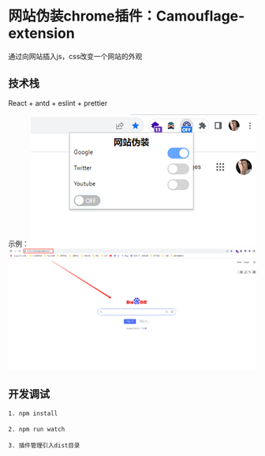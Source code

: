 # 网站伪装chrome插件：Camouflage-extension

通过向网站插入js，css改变一个网站的外观

## 技术栈

React + antd + eslint + prettier

示例：
![demo1](https://github.com/WangZhenHao/camouflage-extension/raw/dev/img/1.jpg)
![demo2](https://github.com/WangZhenHao/camouflage-extension/raw/dev/img/2.jpg)

## 开发调试

```
1. npm install

2. npm run watch

3. 插件管理引入dist目录
```

<!-- # Camouflaging the webpage which like Youtube,X and Google -->
<!-- ### Debug the service worker -->

<!-- chrome-extension://hnbocnmhkjjkedobihaiecgecebjdhjd/manifest.json -->

<!-- chrome-extension://lbiigkhfkheiplacdjokghnmmdpgpiom/manifest.json -->
